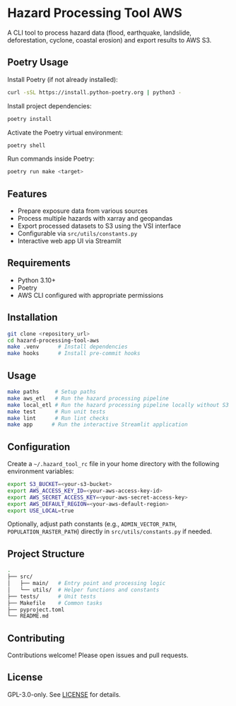 # Hazard Processing Tool AWS

A CLI tool to process hazard data (flood, earthquake,
landslide, deforestation, cyclone, coastal erosion) and export results to AWS S3.

## Poetry Usage

Install Poetry (if not already installed):

```bash
curl -sSL https://install.python-poetry.org | python3 -
```

Install project dependencies:

```bash
poetry install
```

Activate the Poetry virtual environment:

```bash
poetry shell
```

Run commands inside Poetry:

```bash
poetry run make <target>
```

## Features

- Prepare exposure data from various sources
- Process multiple hazards with xarray and geopandas
- Export processed datasets to S3 using the VSI interface
- Configurable via `src/utils/constants.py`
- Interactive web app UI via Streamlit

## Requirements

- Python 3.10+
- Poetry
- AWS CLI configured with appropriate permissions

## Installation

```bash
git clone <repository_url>
cd hazard-processing-tool-aws
make .venv      # Install dependencies
make hooks      # Install pre-commit hooks
```

## Usage

```bash
make paths     # Setup paths
make aws_etl   # Run the hazard processing pipeline
make local_etl # Run the hazard processing pipeline locally without S3
make test      # Run unit tests
make lint      # Run lint checks
make app      # Run the interactive Streamlit application
```

## Configuration

Create a `~/.hazard_tool_rc` file in your home directory
with the following environment variables:

```bash
export S3_BUCKET=<your-s3-bucket>
export AWS_ACCESS_KEY_ID=<your-aws-access-key-id>
export AWS_SECRET_ACCESS_KEY=<your-aws-secret-access-key>
export AWS_DEFAULT_REGION=<your-aws-default-region>
export USE_LOCAL=true
```

Optionally, adjust path constants (e.g., `ADMIN_VECTOR_PATH`, `POPULATION_RASTER_PATH`)
directly in `src/utils/constants.py` if needed.

## Project Structure

```bash
.
├── src/
│   ├── main/   # Entry point and processing logic
│   └── utils/  # Helper functions and constants
├── tests/      # Unit tests
├── Makefile    # Common tasks
├── pyproject.toml
└── README.md
```

## Contributing

Contributions welcome! Please open issues and pull requests.

## License

GPL-3.0-only. See [LICENSE](LICENSE) for details.

